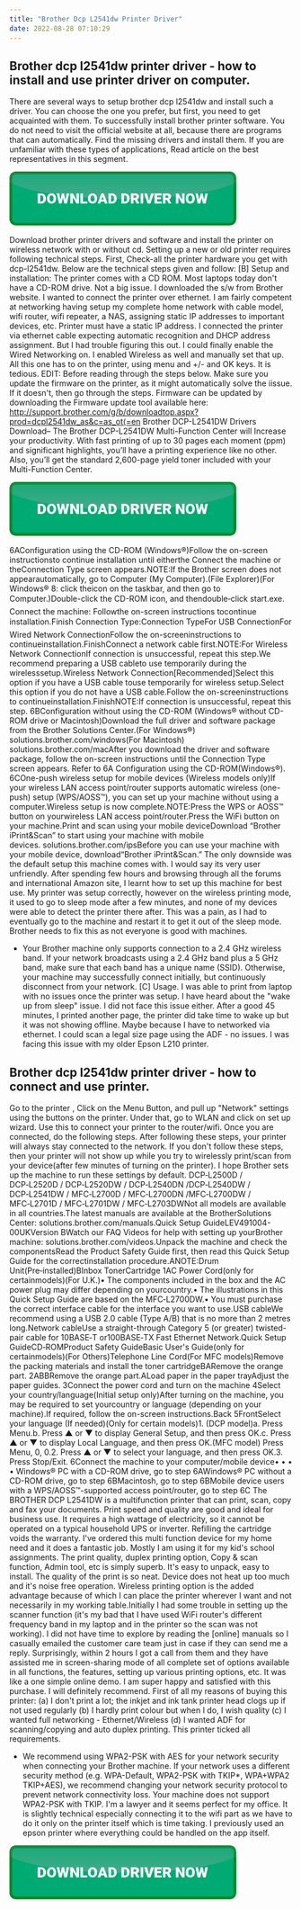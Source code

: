 ```yaml
---
title: "Brother Dcp L2541dw Printer Driver"
date: 2022-08-28 07:10:29
---
```


## Brother dcp l2541dw printer driver - how to install and use printer driver on computer.

There are several ways to setup brother dcp l2541dw and install such a driver. You can choose the one you prefer, but first, you need to get acquainted with them. To successfully install brother printer software. You do not need to visit the official website at all, because there are programs that can automatically. Find the missing drivers and install them. If you are unfamiliar with these types of applications, Read article on the best representatives in this segment.

[![button](https://github.com/driverbay/driverbay.github.io/blob/main/dlbutton.png?raw=true)](https://printerpatch.com/download-printer-driver)


Download brother printer drivers and software and install the printer on wireless network with or without cd. Setting up a new or old printer requires following technical steps. First, Check-all the printer hardware you get with dcp-l2541dw. Below are the technical steps given and follow:
[B] Setup and installation: The printer comes with a CD ROM. Most laptops today don't have a CD-ROM drive. Not a big issue. I downloaded the s/w from Brother website. I wanted to connect the printer over ethernet. I am fairly competent at networking having setup my complete home network with cable model, wifi router, wifi repeater, a NAS, assigning static IP addresses to important devices, etc. Printer must have a static IP address. I connected the printer via ethernet cable expecting automatic recognition and DHCP address assignment. But I had trouble figuring this out. I could finally enable the Wired Networking on. I enabled Wireless as well and manually set that up. All this one has to on the printer, using menu and +/- and OK keys. It is tedious.
EDIT: Before reading through the steps below. Make sure you update the firmware on the printer, as it might automatically solve the iissue. If it doesn't, then go through the steps. Firmware can be updated by downloading the Firmware update tool available here: http://support.brother.com/g/b/downloadtop.aspx?prod=dcpl2541dw_as&c=as_ot⟨=en
Brother DCP-L2541DW Drivers Download– The Brother DCP-L2541DW Multi-Function Center will Increase your productivity. With fast printing of up to 30 pages each moment (ppm) and significant highlights, you’ll have a printing experience like no other. Also, you’ll get the standard 2,600-page yield toner included with your Multi-Function Center.

[![button](https://github.com/driverbay/driverbay.github.io/blob/main/dlbutton.png?raw=true)](https://printerpatch.com/download-printer-driver)


6AConfiguration using the CD-ROM (Windows®)Follow the on-screen instructionsto continue installation until eitherthe Connect the machine or theConnection Type screen appears.NOTE:If the Brother screen does not appearautomatically, go to Computer (My Computer).(File Explorer)(For Windows® 8: click theicon on the taskbar, and then go to Computer.)Double-click the CD-ROM icon, and thendouble‑click start.exe. Connect the machine: Followthe on-screen instructions tocontinue installation.Finish Connection Type:Connection TypeFor USB ConnectionFor Wired Network ConnectionFollow the on-screeninstructions to continueinstallation.FinishConnect a network cable first.NOTE:For Wireless Network ConnectionIf connection is unsuccessful, repeat this step.We recommend preparing a USB cableto use temporarily during the wirelesssetup.Wireless Network Connection[Recommended]Select this option if you have a USB cable touse temporarily for wireless setup.Select this option if you do not have a USB cable.Follow the on-screeninstructions to continueinstallation.FinishNOTE:If connection is unsuccessful, repeat this step.	6BConfiguration without using the CD-ROM (Windows® without CD-ROM drive or Macintosh)Download the full driver and software package from the Brother Solutions Center.(For Windows®) solutions.brother.com/windows(For Macintosh) solutions.brother.com/macAfter you download the driver and software package, follow the on-screen instructions until the Connection Type screen appears. Refer to 6A Configuration using the CD-ROM(Windows®).	6COne-push wireless setup for mobile devices (Wireless models only)If your wireless LAN access point/router supports automatic wireless (one-push) setup (WPS/AOSS™), you can set up your machine without using a computer.Wireless setup is now complete.NOTE:Press the WPS or AOSS™ button on yourwireless LAN access point/router.Press the WiFi button on your machine.Print and scan using your mobile deviceDownload “Brother iPrint&Scan” to start using your machine with mobile devices. solutions.brother.com/ipsBefore you can use your machine with your mobile device, download“Brother iPrint&Scan.”
The only downside was the default setup this machine comes with. I would say its very user unfriendly. After spending few hours and browsing through all the forums and international Amazon site, I learnt how to set up this machine for best use. My printer was setup correctly, however on the wireless printing mode, it used to go to sleep mode after a few minutes, and none of my devices were able to detect the printer there after. This was a pain, as I had to eventually go to the machine and restart it to get it out of the sleep mode. Brother needs to fix this as not everyone is good with machines.
- Your Brother machine only supports connection to a 2.4 GHz wireless band. If your network broadcasts using a 2.4 GHz band plus a 5 GHz band, make sure that each band has a unique name (SSID). Otherwise, your machine may successfully connect initially, but continuously disconnect from your network.
[C] Usage. I was able to print from laptop with no issues once the printer was setup. I have heard about the "wake up from sleep" issue. I did not face this issue either. After a good 45 minutes, I printed another page, the printer did take time to wake up but it was not showing offline. Maybe because I have to networked via ethernet. I could scan a legal size page using the ADF - no issues. I was facing this issue with my older Epson L210 printer.

## Brother dcp l2541dw printer driver - how to connect and use printer.

Go to the printer , Click on the Menu Button, and pull up "Network" settings using the buttons on the printer. Under that, go to WLAN and click on set up wizard. Use this to connect your printer to the router/wifi. Once you are connected, do the following steps.
After following these steps, your printer will always stay connected to the network. If you don't follow these steps, then your printer will not show up while you try to wirelessly print/scan from your device(after few minutes of turning on the printer). I hope Brother sets up the machine to run these settings by default.
DCP‑L2500D / DCP‑L2520D / DCP‑L2520DW / DCP‑L2540DN /DCP‑L2540DW / DCP‑L2541DW / MFC‑L2700D / MFC‑L2700DN /MFC‑L2700DW / MFC‑L2701D / MFC‑L2701DW / MFC‑L2703DWNot all models are available in all countries.The latest manuals are available at the BrotherSolutions Center: solutions.brother.com/manuals.Quick Setup GuideLEV491004-00UKVersion BWatch our FAQ Videos for help with setting up yourBrother machine: solutions.brother.com/videos.Unpack the machine and check the componentsRead the Product Safety Guide first, then read this Quick Setup Guide for the correctinstallation procedure.ANOTE:Drum Unit(Pre‑installed)BInbox TonerCartridge	1AC Power Cord(only for certainmodels)(For U.K.)•	The components included in the box and the AC power plug may differ depending on yourcountry.•	The illustrations in this Quick Setup Guide are based on the MFC‑L2700DW.•	You must purchase the correct interface cable for the interface you want to use.USB cableWe recommend using a USB 2.0 cable (Type A/B) that is no more than 2 metres long.Network cableUse a straight-through Category 5 (or greater) twisted-pair cable for 10BASE‑T or100BASE‑TX Fast Ethernet Network.Quick Setup GuideCD‑ROMProduct Safety GuideBasic User's Guide(only for certainmodels)(For Others)Telephone Line Cord(For MFC models)Remove the packing materials and install the toner cartridgeBARemove the orange part.	2ABBRemove the orange part.ALoad paper in the paper trayAdjust the paper guides.	3Connect the power cord and turn on the machine	4Select your country/language(Initial setup only)After turning on the machine, you may be required to set yourcountry or language (depending on your machine).If required, follow the on-screen instructions.Back	5FrontSelect your language (If needed)(Only for certain models)1. (DCP model)a. Press Menu.b. Press ▲ or ▼ to display General Setup, and then press OK.c. Press ▲ or ▼ to display Local Language, and then press OK.(MFC model) Press Menu, 0, 0.2. Press ▲ or ▼ to select your language, and then press OK.3. Press Stop/Exit.	6Connect the machine to your computer/mobile device•	•	•	•	Windows® PC with a CD-ROM drive, go to step 6AWindows® PC without a CD-ROM drive, go to step 6BMacintosh, go to step 6BMobile device users with a WPS/AOSS™-supported access point/router, go to step 6C
The BROTHER DCP L2541DW is a multifunction printer that can print, scan, copy and fax your documents. Print speed and quality are good and ideal for business use. It requires a high wattage of electricity, so it cannot be operated on a typical household UPS or inverter. Refilling the cartridge voids the warranty.
I've ordered this multi function device for my home need and it does a fantastic job. Mostly I am using it for my kid's school assignments. The print quality, duplex printing option, Copy & scan function, Admin tool, etc is simply superb. It's easy to unpack, easy to install. The quality of the print is so neat. Device does not heat up too much and it's noise free operation. Wireless printing option is the added advantage because of which I can place the printer wherever I want and not necessarily in my working table.Initially I had some trouble in setting up the scanner function (it's my bad that I have used WiFi router's different frequency band in my laptop and in the printer so the scan was not working). I did not have time to explore by reading the [online] manuals so I casually emailed the customer care team just in case if they can send me a reply. Surprisingly, within 2 hours I got a call from them and they have assisted me in screen-sharing mode of all complete set of options available in all functions, the features, setting up various printing options, etc. It was like a one simple online demo. I am super happy and satisfied with this purchase. I will definitely recommend.
First of all my reasons of buying this printer: (a) I don't print a lot; the inkjet and ink tank printer head clogs up if not used regularly (b) I hardly print colour but when I do, I wish quality (c) I wanted full networking - Ethernet/Wireless (d) I wanted ADF for scanning/copying and auto duplex printing. This printer ticked all requirements.
- We recommend using WPA2-PSK with AES for your network security when connecting your Brother machine. If your network uses a different security method (e.g. WPA-Default, WPA2-PSK with TKIP*, WPA+WPA2 TKIP+AES), we recommend changing your network security protocol to prevent network connectivity loss. Your machine does not support WPA2-PSK with TKIP.
I'm a lawyer and it seems perfect for my office. It is slightly technical especially connecting it to the wifi part as we have to do it only on the printer itself which is time taking. I previously used an epson printer where everything could be handled on the app itself.


[![button](https://github.com/driverbay/driverbay.github.io/blob/main/dlbutton.png?raw=true)](https://printerpatch.com/download-printer-driver)